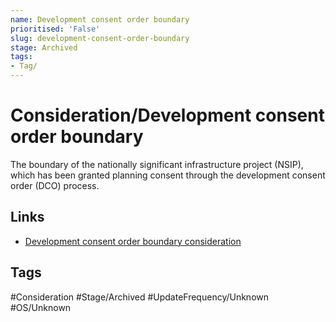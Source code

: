```yaml
---
name: Development consent order boundary
prioritised: 'False'
slug: development-consent-order-boundary
stage: Archived
tags:
- Tag/
---
```


# Consideration/Development consent order boundary

The boundary of the nationally significant infrastructure project (NSIP), which has been granted planning consent through the development consent order (DCO) process.

## Links

* [Development consent order boundary consideration](https://design.planning.data.gov.uk/planning-consideration/development-consent-order-boundary)

## Tags

#Consideration #Stage/Archived #UpdateFrequency/Unknown #OS/Unknown